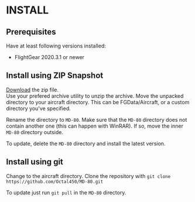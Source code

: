 # INSTALL
## Prerequisites
Have at least following versions installed:
* FlightGear 2020.3.1 or newer

## Install using ZIP Snapshot
[Download](https://github.com/Octal450/MD-80/archive/master.zip) the zip file.  
Use your prefered archive utility to unzip the archive.
Move the unpacked directory to your aircraft directory. This can be FGData/Aircraft, or a custom directory you've specified.

Rename the directory to `MD-80`.
Make sure that the `MD-80` directory does not contain another one (this can happen with WinRAR). If so, move the inner `MD-80` directory outside.

To update, delete the `MD-80` directory and install the latest version.

## Install using git
Change to the aircraft directory.
Clone the repository with `git clone https://github.com/Octal450/MD-80.git`

To update just run `git pull` in the `MD-80` directory.
